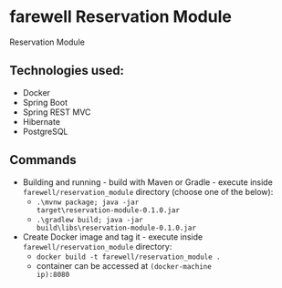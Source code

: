 # farewell Reservation Module
Reservation Module

## Technologies used:
* Docker
* Spring Boot
* Spring REST MVC
* Hibernate
* PostgreSQL

## Commands
* Building and running - build with Maven or Gradle - execute inside <code>farewell/reservation_module</code> directory (choose one of the below):
    * <code>.\mvnw package; java -jar target\reservation-module-0.1.0.jar</code>
    * <code>.\gradlew build; java -jar build\libs\reservation-module-0.1.0.jar</code>
* Create Docker image and tag it - execute inside <code>farewell/reservation_module</code> directory:
    * <code>docker build -t farewell/reservation_module .</code>
    * container can be accessed at <code>(docker-machine ip):8080</code>